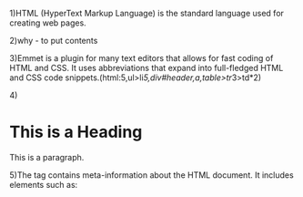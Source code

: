 1)HTML (HyperText Markup Language) is the standard language used for creating web pages. 

2)why - to put contents

3)Emmet is a plugin for many text editors that allows for fast coding of HTML and CSS. It uses abbreviations that expand into full-fledged HTML and CSS code snippets.(html:5,ul>li*5,div#header,a,table>tr*3>td*2)

4)<!DOCTYPE html>
<html>
<head>
    <title>Page Title</title>
</head>
<body>
    <h1>This is a Heading</h1>
    <p>This is a paragraph.</p>
</body>
</html>

5)The <head> tag contains meta-information about the HTML document. It includes elements such as:
<title>,<script>

6)The <body> tag contains the actual content of the web page that is visible to users. This includes:
Text
Images
Links
Tables
Forms

7)Three important HTML elements are:

<h1> to <h6>: Heading tags, used to define headings.
<p>: Paragraph tag, used to define paragraphs.
<a>: Anchor tag, used to create hyperlinks.


8)Tags: Tags are the syntax used to define elements. They are written within angle brackets, like <tagname>.
Elements: Elements consist of the opening tag, content, and closing tag. For example, <p>This is a paragraph.</p> is a paragraph element where <p> is the opening tag, This is a paragraph. is the content, and </p> is the closing tag. Some elements, like <img>, are self-closing and do not have content or a closing tag.

CSS


1)CSS (Cascading Style Sheets) is a stylesheet language used to describe the presentation of a document written in HTML

2)CSS is used to:
Separate content from design, making it easier to maintain and update web pages.
Improve the look and feel of web pages.

3)<link rel="stylesheet" href="styles.css">
Emmet Shortcut: link:css

4)FONT 
<link rel="stylesheet" href="https://fonts.googleapis.com/css?family=Roboto">

COLOR
body {
  color: #333;
  background-color: #f0f0f0;
}

IMAGE
<img src="path/to/image.jpg" alt="Description">


5)Text Family
font-family: 'Roboto', sans-serif;
font-size: 16px;
font-weight: bold;
line-height: 1.5;
text-align: center;
text-decoration: underline;


Color & Background Family:
color: #333;
background-color: #f0f0f0;
background-image: url('background.jpg');
background-repeat: no-repeat;
background-size: cover;


Box Model:
margin: 10px;
padding: 20px;
border: 1px solid #ccc;
width: 200px;
height: 150px;


6)Background Image: Use for decorative purposes or when the image is part of the design, not content.
body {
  background-image: url('background.jpg');
}


Image Tag: Use when the image is part of the content and should be visible in the document flow.
<img src="image.jpg" alt="Description">


7)Layout: The arrangement of elements on a webpage.
Flexbox Properties: Flexbox is a layout model that allows elements to align and distribute space within a container.
display: flex;
flex-direction;
justify-content;

8)Tailwind CSS is a utility-first CSS framework that provides low-level utility classes to build custom designs without leaving HTML. It is used because:

It allows for rapid prototyping.
It provides a consistent design system.



